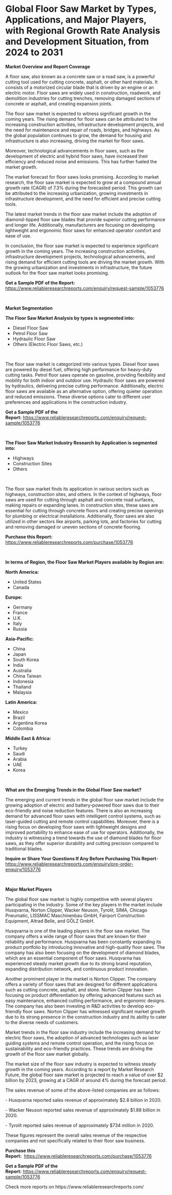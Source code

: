 <p><h1>Global Floor Saw Market by Types, Applications, and Major Players, with Regional Growth Rate Analysis and Development Situation, from 2024 to 2031</h1></p><p><strong>Market Overview and Report Coverage</strong></p>
<p><p>A floor saw, also known as a concrete saw or a road saw, is a powerful cutting tool used for cutting concrete, asphalt, or other hard materials. It consists of a motorized circular blade that is driven by an engine or an electric motor. Floor saws are widely used in construction, roadwork, and demolition industries for cutting trenches, removing damaged sections of concrete or asphalt, and creating expansion joints.</p><p>The floor saw market is expected to witness significant growth in the coming years. The rising demand for floor saws can be attributed to the increasing construction activities, infrastructure development projects, and the need for maintenance and repair of roads, bridges, and highways. As the global population continues to grow, the demand for housing and infrastructure is also increasing, driving the market for floor saws.</p><p>Moreover, technological advancements in floor saws, such as the development of electric and hybrid floor saws, have increased their efficiency and reduced noise and emissions. This has further fueled the market growth.</p><p>The market forecast for floor saws looks promising. According to market research, the floor saw market is expected to grow at a compound annual growth rate (CAGR) of 7.3% during the forecasted period. This growth can be attributed to the increasing urbanization, growing investments in infrastructure development, and the need for efficient and precise cutting tools.</p><p>The latest market trends in the floor saw market include the adoption of diamond-tipped floor saw blades that provide superior cutting performance and longer life. Additionally, manufacturers are focusing on developing lightweight and ergonomic floor saws for enhanced operator comfort and ease of use.</p><p>In conclusion, the floor saw market is expected to experience significant growth in the coming years. The increasing construction activities, infrastructure development projects, technological advancements, and rising demand for efficient cutting tools are driving the market growth. With the growing urbanization and investments in infrastructure, the future outlook for the floor saw market looks promising.</p></p>
<p><strong>Get a Sample PDF of the Report:</strong> <a href="https://www.reliableresearchreports.com/enquiry/request-sample/1053776">https://www.reliableresearchreports.com/enquiry/request-sample/1053776</a></p>
<p>&nbsp;</p>
<p><strong>Market Segmentation</strong></p>
<p><strong>The Floor Saw Market Analysis by types is segmented into:</strong></p>
<p><ul><li>Diesel Floor Saw</li><li>Petrol Floor Saw</li><li>Hydraulic Floor Saw</li><li>Others (Electric Floor Saws, etc.)</li></ul></p>
<p>&nbsp;</p>
<p><p>The floor saw market is categorized into various types. Diesel floor saws are powered by diesel fuel, offering high performance for heavy-duty cutting tasks. Petrol floor saws operate on gasoline, providing flexibility and mobility for both indoor and outdoor use. Hydraulic floor saws are powered by hydraulics, delivering precise cutting performance. Additionally, electric floor saws are available as an alternative option, offering quieter operation and reduced emissions. These diverse options cater to different user preferences and applications in the construction industry.</p></p>
<p><strong>Get a Sample PDF of the Report:</strong>&nbsp;<a href="https://www.reliableresearchreports.com/enquiry/request-sample/1053776">https://www.reliableresearchreports.com/enquiry/request-sample/1053776</a></p>
<p>&nbsp;</p>
<p><strong>The Floor Saw Market Industry Research by Application is segmented into:</strong></p>
<p><ul><li>Highways</li><li>Construction Sites</li><li>Others</li></ul></p>
<p>&nbsp;</p>
<p><p>The floor saw market finds its application in various sectors such as highways, construction sites, and others. In the context of highways, floor saws are used for cutting through asphalt and concrete road surfaces, making repairs or expanding lanes. In construction sites, these saws are essential for cutting through concrete floors and creating precise openings for plumbing or electrical installations. Additionally, floor saws are also utilized in other sectors like airports, parking lots, and factories for cutting and removing damaged or uneven sections of concrete flooring.</p></p>
<p><strong>Purchase this Report:</strong>&nbsp; <a href="https://www.reliableresearchreports.com/purchase/1053776">https://www.reliableresearchreports.com/purchase/1053776</a></p>
<p>&nbsp;</p>
<p><strong>In terms of Region, the Floor Saw Market Players available by Region are:</strong></p>
<p>
    <p> <strong> North America: </strong>
        <ul>
            <li>United States</li>
            <li>Canada</li>
        </ul>
        </p> 
    <p> <strong> Europe: </strong>
        <ul>
            <li>Germany</li>
            <li>France</li>
            <li>U.K.</li>
            <li>Italy</li>
            <li>Russia</li>
        </ul>
        </p> 
    <p> <strong> Asia-Pacific: </strong>
        <ul>
            <li>China</li>
            <li>Japan</li>
            <li>South Korea</li>
            <li>India</li>
            <li>Australia</li>
            <li>China Taiwan</li>
            <li>Indonesia</li>
            <li>Thailand</li>
            <li>Malaysia</li>
        </ul>
        </p> 
    <p> <strong> Latin America: </strong>
        <ul>
            <li>Mexico</li>
            <li>Brazil</li>
            <li>Argentina Korea</li>
            <li>Colombia</li>
        </ul>
        </p> 
    <p> <strong> Middle East & Africa: </strong>
        <ul>
            <li>Turkey</li>
            <li>Saudi</li>
            <li>Arabia</li>
            <li>UAE</li>
            <li>Korea</li>
        </ul>
    </p>
    </p>
<p>&nbsp;</p>
<p><strong>What are the Emerging Trends in the Global Floor Saw market?</strong></p>
<p><p>The emerging and current trends in the global floor saw market include the growing adoption of electric and battery-powered floor saws due to their eco-friendly and noise reduction features. There is also an increasing demand for advanced floor saws with intelligent control systems, such as laser-guided cutting and remote control capabilities. Moreover, there is a rising focus on developing floor saws with lightweight designs and improved portability to enhance ease of use for operators. Additionally, the industry is witnessing a trend towards the use of diamond blades for floor saws, as they offer superior durability and cutting precision compared to traditional blades.</p></p>
<p><strong>Inquire or Share Your Questions If Any Before Purchasing This Report</strong>- <a href="https://www.reliableresearchreports.com/enquiry/pre-order-enquiry/1053776">https://www.reliableresearchreports.com/enquiry/pre-order-enquiry/1053776</a></p>
<p>&nbsp;</p>
<p><strong>Major Market Players</strong></p>
<p><p>The global floor saw market is highly competitive with several players participating in the industry. Some of the key players in the market include Husqvarna, Norton Clipper, Wacker Neuson, Tyrolit, SIMA, Chicago Pneumatic, LISSMAC Maschinenbau GmbH, Fairport Construction Equipment, Altrad Belle, and GÖLZ GmbH.</p><p>Husqvarna is one of the leading players in the floor saw market. The company offers a wide range of floor saws that are known for their reliability and performance. Husqvarna has been constantly expanding its product portfolio by introducing innovative and high-quality floor saws. The company has also been focusing on the development of diamond blades, which are an essential component of floor saws. Husqvarna has experienced steady market growth due to its strong brand reputation, expanding distribution network, and continuous product innovation.</p><p>Another prominent player in the market is Norton Clipper. The company offers a variety of floor saws that are designed for different applications such as cutting concrete, asphalt, and stone. Norton Clipper has been focusing on product differentiation by offering advanced features such as easy maintenance, enhanced cutting performance, and ergonomic designs. The company has also been investing in R&D activities to develop eco-friendly floor saws. Norton Clipper has witnessed significant market growth due to its strong presence in the construction industry and its ability to cater to the diverse needs of customers.</p><p>Market trends in the floor saw industry include the increasing demand for electric floor saws, the adoption of advanced technologies such as laser guiding systems and remote control operation, and the rising focus on sustainability and eco-friendly practices. These trends are driving the growth of the floor saw market globally.</p><p>The market size of the floor saw industry is expected to witness steady growth in the coming years. According to a report by Market Research Future, the global floor saw market is projected to reach a value of over $2 billion by 2023, growing at a CAGR of around 4% during the forecast period.</p><p>The sales revenue of some of the above-listed companies are as follows:</p><p>- Husqvarna reported sales revenue of approximately $2.8 billion in 2020.</p><p>- Wacker Neuson reported sales revenue of approximately $1.88 billion in 2020.</p><p>- Tyrolit reported sales revenue of approximately $734 million in 2020.</p><p>These figures represent the overall sales revenue of the respective companies and not specifically related to their floor saw business.</p></p>
<p><strong>Purchase this Report:</strong>&nbsp;&nbsp;<a href="https://www.reliableresearchreports.com/purchase/1053776">https://www.reliableresearchreports.com/purchase/1053776</a></p>
<p></p>
<p><strong>Get a Sample PDF of the Report:</strong>&nbsp;<a href="https://www.reliableresearchreports.com/enquiry/request-sample/1053776">https://www.reliableresearchreports.com/enquiry/request-sample/1053776</a></p>
<p>Check more reports on https://www.reliableresearchreports.com/</p>